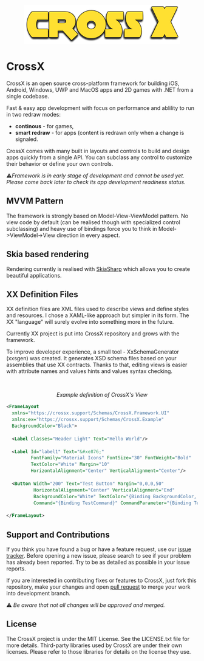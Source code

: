 <p align="center">
  <img src="CrossX.png">
</p>

# CrossX

CrossX is an open source cross-platform framework for building iOS, Android, Windows, UWP and MacOS apps and 2D games with .NET from a single codebase.

Fast & easy app development with focus on performance and ablility to run in two redraw modes:
* **continous** - for games,
* **smart redraw** - for apps (content is redrawn only when a change is signaled.

CrossX comes with many built in layouts and controls to build and design apps quickly from a single API. You can subclass any control to customize their behavior or define your own controls.

⚠️*Framework is in early stage of development and cannot be used yet. Please come back later to check its app development readiness status.*

## MVVM Pattern
The framework is strongly based on Model-View-ViewModel pattern. No view code by default (can be realised though with specialized control subclassing) and heavy use of bindings force you to think in Model->ViewModel->View direction in every aspect.

## Skia based rendering
Rendering currently is realised with [SkiaSharp](https://github.com/mono/SkiaSharp) which allows you to create beautiful applications.

## XX Definition Files
XX definition files are XML files used to describe views and define styles and resources. I chose a XAML-like approach but simpler in its form. The XX "language" will surely evolve into something more in the future. 

Currently XX project is put into CrossX repository and grows with the framework. 

To improve developer experience, a small tool - XxSchemaGenerator (xxsgen) was created. It generates XSD schema files based on your assemblies that use XX contracts. Thanks to that, editing views is easier with attribute names and values hints and values syntax checking.

<br/>
<p align="center"><i>Example definition of CrossX's View</i></p>

```xml
<FrameLayout
  xmlns="https://crossx.support/Schemas/CrossX.Framework.UI"
  xmlns:ex="https://crossx.support/Schemas/CrossX.Example"
  BackgroundColor="Black">
  
  <Label Classes="Header Light" Text="Hello World"/>
  
  <Label Id="label1" Text="&#xe876;" 
         FontFamily="Material Icons" FontSize="30" FontWeight="Bold" 
         TextColor="White" Margin="10"
         HorizontalAlignment="Center" VerticalAlignment="Center"/>
  
  <Button Width="200" Text="Test Button" Margin="0,0,0,50"
          HorizontalAlignment="Center" VerticalAlignment="End"
          BackgroundColor="White" TextColor="{Binding BackgroundColor, Source: Parent}"
          Command="{Binding TestCommand}" CommandParameter="{Binding Text, Source: Self}"/>
  
</FrameLayout>
```


## Support and Contributions
If you think you have found a bug or have a feature request, use our [issue tracker](https://github.com/ebatianoSoftware/CrossX/issues). Before opening a new issue, please search to see if your problem has already been reported. Try to be as detailed as possible in your issue reports.

If you are interested in contributing fixes or features to CrossX, just fork this repository, make your changes and open [pull request](https://github.com/ebatianoSoftware/CrossX/pulls) to merge your work into development branch. 

⚠️ *Be aware that not all changes will be approved and merged.*

## License
The CrossX project is under the MIT License. See the LICENSE.txt file for more details. Third-party libraries used by CrossX are under their own licenses. Please refer to those libraries for details on the license they use.
